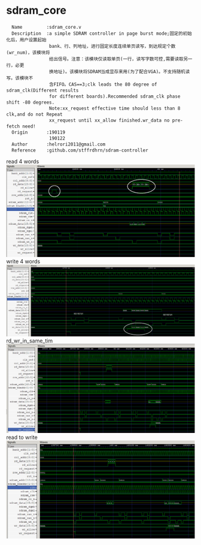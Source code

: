# sdram_core
```
  Name         :sdram_core.v
  Description  :a simple SDRAM controller in page burst mode;固定的初始化后，用户设置起始
                bank、行、列地址，进行固定长度连续单页读写，到达规定个数(wr_num)，该模块将
                给出信号。注意：该模块仅读取单页(一行，读写字数可控,需要读取另一行，必更
                换地址)。该模块将SDRAM当成显存来用(为了配合VGA)。不支持随机读写。该模块不
                含FIFO。CAS==3;clk leads the 80 degree of sdram_clk(Different results
                for different boards).Recommended sdram_clk phase shift -80 degrees.
                Note:xx_request effective time should less than 8 clk,and do not Repeat 
                xx_request until xx_allow finished.wr_data no pre-fetch need!
  Origin       :190119
                190122
  Author       :helrori2011@gmail.com
  Reference    :github.com/stffrdhrn/sdram-controller
```
read 4 words
![read 4 words](https://github.com/Elrori/sdram_core/blob/master/rd.png)
write 4 words
![write 4 words](https://github.com/Elrori/sdram_core/blob/master/wr.png)
rd_wr_in_same_tim
![rd_wr_in_same_time](https://github.com/Elrori/sdram_core/blob/master/rd_wr_in_same_time.png)
read to write
![read to write](https://github.com/Elrori/sdram_core/blob/master/rd2wr.png)
